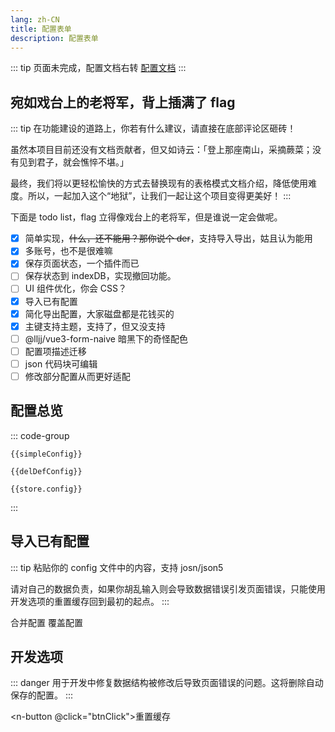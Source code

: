 ```yaml
---
lang: zh-CN
title: 配置表单
description: 配置表单
---
```


<script setup lang="ts">
import useConfigStore from '@store/config'
import { getDefConfig } from '@store/_config'
import { getCookieItem, difference } from '@utils'
import { ref, computed } from 'vue'
import * as naive from 'naive-ui';
import JSON5 from 'json5'
const { useMessage, useDialog } = naive;
const store = useConfigStore()

const defConfig = getDefConfig()
const delDefConfig = computed(() => store.config.map((config) => difference(config, defConfig)))
const commonConfig = delDefConfig.value.find(config => config.__common__)
const simpleConfig = computed(() => commonConfig ? delDefConfig.value.map((config) => {
  if(config.__common__) return config
  return difference(config, commonConfig)
}) : delDefConfig.value)

function getUsers(){
 if (!configJson.value) {
    message.error('虽然我知道你什么都没输入，但是我还是理你一下');
    return
  }
  console.log(configJson.value)
  try {
    const json =  JSON5.parse(configJson.value)
       const users = (Array.isArray(json) ? json : [json]).map(el => {
          if(!el.cookie){
            return
          }
         return {
          name: getCookieItem(el.cookie, 'DedeUserID'),
          remark: '导入的配置',
          config: el,
        }
        }).filter(Boolean)
        console.log(users)
        if(users.length === 0) throw new Error('fuck')
        return users
  } catch (error) {
    message.error(`你在忽悠我，导入的配置是错误的。错误信息：${error.message}`)
  }
}

function btnClick() {
  dialog.warning({
    title: '警告',
    content: '你确定？这将删除自动保存的配置，且无法恢复。',
    positiveText: '确定',
    negativeText: '不确定',
    closable: false,
    onPositiveClick: () => {
      console.log(window.localStorage.removeItem('config'))
      message.success('好吧，你赢了');
    },
  });
}

function coverBtn(){
  dialog.warning({
      title: '警告',
      content: '你确定？页面中已有的数据都会消失',
      positiveText: '确定',
      negativeText: '不确定',
      closable: false,
      onPositiveClick: () => {
      message.info('呵，你果然喜新厌旧。');
       const users = getUsers()
       if (users) {
        store.users = users
        store.curUser = store.users[0].name
        message.success('成功洗脑');
       }
      },
  });
}

function mergeBtn(){
  dialog.warning({
      title: '警告',
      content: '你确定？这只是单纯的导入你的配置，并不会合并相同帐号的数据。好比 1 + 1 = 11 而不是等于 2',
      positiveText: '确定',
      negativeText: '不确定',
      closable: false,
      onPositiveClick: () => {
        message.info('所以为啥 1 + 1 = 11 呢，你看了帐号管理就知道了');
        const users = getUsers()
         if (users) {
          store.users = [...store.users, ...users]
          store.curUser = store.users[0].name
          message.success('成功洗脑，有些配置可能是一样的，记得手动处理哦');
        }
      },
   });
}

const configJson = ref('')
const message = useMessage()
const dialog = useDialog()
</script>

::: tip
页面未完成，配置文档右转 [配置文档](/config/)
:::

## 宛如戏台上的老将军，背上插满了 flag

::: tip
在功能建设的道路上，你若有什么建议，请直接在底部评论区砸砖！

虽然本项目目前还没有文档贡献者，但又如诗云：「登上那座南山，采摘蕨菜；没有见到君子，就会憔悴不堪。」

最终，我们将以更轻松愉快的方式去替换现有的表格模式文档介绍，降低使用难度。所以，一起加入这个“地狱”，让我们一起让这个项目变得更美好！
:::

下面是 todo list，flag 立得像戏台上的老将军，但是谁说一定会做呢。

- [x] 简单实现，~~什么，还不能用？那你说个 der~~，支持导入导出，姑且认为能用
- [x] 多账号，也不是很难嘛
- [x] 保存页面状态，一个插件而已
- [ ] 保存状态到 indexDB，实现撤回功能。
- [ ] UI 组件优化，你会 CSS？
- [x] 导入已有配置
- [x] 简化导出配置，大家磁盘都是花钱买的
- [x] 主键支持主题，支持了，但又没支持
- [ ] @lljj/vue3-form-naive 暗黑下的奇怪配色
- [ ] 配置项描述迁移
- [ ] json 代码块可编辑
- [ ] 修改部分配置从而更好适配

## 配置总览

::: code-group

```json-vue [最简配置（推荐）]
{{simpleConfig}}
```

```json-vue [去除默认]
{{delDefConfig}}
```

```json-vue [全部配置]
{{store.config}}
```

:::

## 导入已有配置

::: tip
粘贴你的 config 文件中的内容，支持 josn/json5

请对自己的数据负责，如果你胡乱输入则会导致数据错误引发页面错误，只能使用开发选项的重置缓存回到最初的起点。
:::

<n-space vertical>

<n-input
      v-model:value="configJson"
      type="textarea"
      placeholder="粘贴你的 config 文件中的内容，支持 josn/json5"
/>

<n-space justify="end">
    <n-button type="success" @click="mergeBtn">
      合并配置
    </n-button>
    <n-button type="warning" @click="coverBtn">
      覆盖配置
    </n-button>
  </n-space>

</n-space>

## 开发选项

::: danger
用于开发中修复数据结构被修改后导致页面错误的问题。这将删除自动保存的配置。
:::

<n-button @click="btnClick">重置缓存</n-button>
